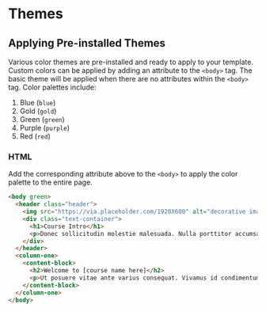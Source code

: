 # Themes

## Applying Pre-installed Themes

Various color themes are pre-installed and ready to apply to your template. Custom colors can be applied by adding an attribute to the `<body>` tag. The basic theme will be applied when there are no attributes within the `<body>` tag. Color palettes include:

1. Blue (`blue`)
2. Gold (`gold`)
3. Green (`green`)
4. Purple (`purple`)
5. Red (`red`)

### HTML

Add the corresponding attribute above to the `<body>` to apply the color palette to the entire page.

```html
<body green>
  <header class="header">
    <img src="https://via.placeholder.com/1920X600" alt="decorative image of a woman's hand typing on a computer" />
    <div class="text-container">
      <h1>Course Intro</h1>
      <p>Donec sollicitudin molestie malesuada. Nulla porttitor accumsan tincidunt. Proin eget tortor risus. Pellentesque in ipsum id orci porta.</p>
    </div>
  </header>
  <column-one>
    <content-block>
      <h2>Welcome to [course name here]</h2>
      <p>Ut posuere vitae ante varius consequat. Vivamus id condimentum dui, et tincidunt enim. Vivamus mollis lorem nec metus aliquet, vulputate condimentum ante ultricies.</p>
    </content-block>
  </column-one>
</body>
```
